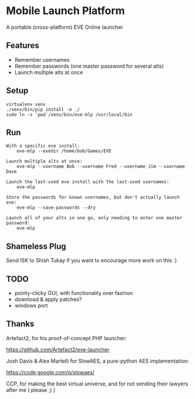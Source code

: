 Mobile Launch Platform
======================

A portable (cross-platform) EVE Online launcher


Features
--------
- Remember usernames
- Remember passwords (one master password for several alts)
- Launch multiple alts at once


Setup
-----
```
virtualenv venv
./venv/bin/pip install -e ./
sudo ln -s `pwd`/venv/bin/eve-mlp /usr/local/bin
```

Run
---
```
With a specific eve install:
	eve-mlp --evedir /home/bob/Games/EVE

Launch multiple alts at once:
	eve-mlp --username Bob --username Fred --username Jim --username Dave

Launch the last-used eve install with the last-used usernames:
    eve-mlp

Store the passwords for known usernames, but don't actually launch eve:
    eve-mlp --save-passwords --dry

Launch all of your alts in one go, only needing to enter one master password:
    eve-mlp

```

Shameless Plug
--------------
Send ISK to Shish Tukay if you want to encourage more work on this :)


TODO
----
- pointy-clicky GUI, with functionality over fashion
- download & apply patches?
- windows port


Thanks
------
Artefact2, for his proof-of-concept PHP launcher:

https://github.com/Artefact2/eve-launcher

Josh Davis & Alex Martelli for SlowAES, a pure-python AES implementation:

https://code.google.com/p/slowaes/

CCP, for making the best virtual universe, and for not sending their lawyers after me ( please ;) )
